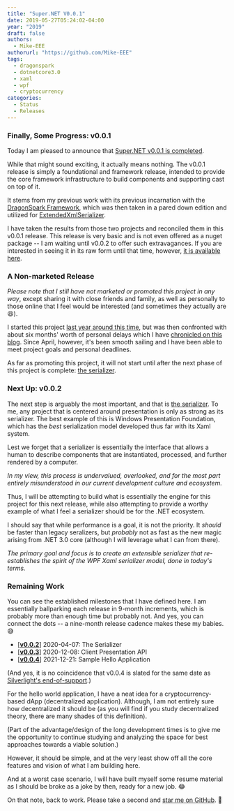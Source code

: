```yaml
---
title: "Super.NET V0.0.1"
date: 2019-05-27T05:24:02-04:00
year: "2019"
draft: false
authors:
  - Mike-EEE
authorurl: "https://github.com/Mike-EEE"
tags:
  - dragonspark
  - dotnetcore3.0
  - xaml
  - wpf
  - cryptocurrency
categories:
  - Status
  - Releases
---
```


### Finally, Some Progress: v0.0.1

Today I am pleased to announce that [Super.NET v0.0.1 is completed](https://github.com/SuperDotNet/Super.NET/releases/tag/v0.0.1).

While that might sound exciting, it actually means nothing.  The v0.0.1 release is simply a foundational and framework release, intended to provide the core framework infrastructure to build components and supporting cast on top of it.

It stems from my previous work with its previous incarnation with the [DragonSpark Framework](https://github.com/DragonSpark/Framework), which was then taken in a pared down edition and utilized for [ExtendedXmlSerializer](https://github.com/wojtpl2/ExtendedXmlSerializer).

I have taken the results from those two projects and reconciled them in this v0.0.1 release.  This release is very basic and is not even offered as a nuget package -- I am waiting until v0.0.2 to offer such extravagances.  If you are interested in seeing it in its raw form until that time, however, [it is available here](https://github.com/SuperDotNet/Super.NET/releases/tag/v0.0.1).

### A Non-marketed Release

*Please note that I still have not marketed or promoted this project in any way*, except sharing it with close friends and family, as well as personally to those online that I feel would be interested (and sometimes they actually are 😆).

I started this project [last year around this time](https://superdotnet.run/), but was then confronted with about six months' worth of personal delays which I have [chronicled on this blog](https://blog.superdotnet.run/2018/12/attend-your-debts-real-and-imagined/).  Since April, however, it's been smooth sailing and I have been able to meet project goals and personal deadlines.

As far as promoting this project, it will not start until after the next phase of this project is complete: [the serializer](https://github.com/SuperDotNet/Super.NET/milestone/2).

### Next Up: v0.0.2

The next step is arguably the most important, and that is [the serializer](https://github.com/SuperDotNet/Super.NET/milestone/2).  To me, any project that is centered around presentation is only as strong as its serializer.  The best example of this is Windows Presentation Foundation, which has the *best* serialization model developed thus far with its Xaml system.

Lest we forget that a serializer is essentially the interface that allows a human to describe components that are instantiated, processed, and further rendered by a computer.

*In my view, this process is undervalued, overlooked, and for the most part entirely misunderstood in our current development culture and ecosystem.*

Thus, I will be attempting to build what is essentially the engine for this project for this next release, while also attempting to provide a worthy example of what I feel a serializer should be for the .NET ecosystem.

I should say that while performance is a goal, it is not the priority.  It *should* be faster than legacy seralizers, but *probably* not as fast as the new magic arising from .NET 3.0 core (although I will leverage what I can from there).  

*The primary goal and focus is to create an extensible serializer that re-establishes the spirit of the WPF Xaml serializer model, done in today's terms.*

### Remaining Work

You can see the established milestones that I have defined here.  I am essentially ballparking each release in 9-month increments, which is probably more than enough time but probably not.  And yes, you can connect the dots -- a nine-month release cadence makes these my babies.  😅

- [[**v0.0.2**](https://github.com/SuperDotNet/Super.NET/milestone/2)] 2020-04-07: The Serializer
- [[**v0.0.3**](https://github.com/SuperDotNet/Super.NET/milestone/3)] 2020-12-08: Client Presentation API
- [[**v0.0.4**](https://github.com/SuperDotNet/Super.NET/milestone/4)] 2021-12-21: Sample Hello Application 

(And yes, it is no coincidence that v0.0.4 is slated for the same date as [Silverlight's end-of-support](https://windowsreport.com/microsoft-silverlight/).)

For the hello world application, I have a neat idea for a cryptocurrency-based dApp (decentralized application).  Although, I am not entirely sure how decentralized it should be (as you will find if you study decentralized theory, there are many shades of this definition).  

(Part of the advantage/design of the long development times is to give me the opportunity to continue studying and analyzing the space for best approaches towards a viable solution.)

However, it should be simple, and at the very least show off all the core features and vision of what I am building here.

And at a worst case scenario, I will have built myself some resume material as I should be broke as a joke by then, ready for a new job. 😂

On that note, back to work.  Please take a second and [star me on GitHub](https://github.com/SuperDotNet/Super.NET). 🎉